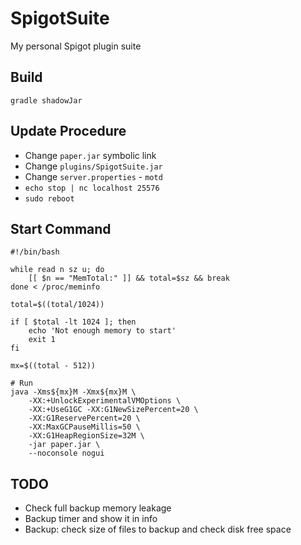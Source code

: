 # SpigotSuite
My personal Spigot plugin suite

## Build

```shell
gradle shadowJar
```

## Update Procedure

- Change `paper.jar` symbolic link
- Change `plugins/SpigotSuite.jar`
- Change `server.properties` - `motd`
- `echo stop | nc localhost 25576`
- `sudo reboot`

## Start Command

```shell
#!/bin/bash

while read n sz u; do
    [[ $n == "MemTotal:" ]] && total=$sz && break
done < /proc/meminfo

total=$((total/1024))

if [ $total -lt 1024 ]; then
    echo 'Not enough memory to start'
    exit 1
fi

mx=$((total - 512))

# Run
java -Xms${mx}M -Xmx${mx}M \
    -XX:+UnlockExperimentalVMOptions \
    -XX:+UseG1GC -XX:G1NewSizePercent=20 \
    -XX:G1ReservePercent=20 \
    -XX:MaxGCPauseMillis=50 \
    -XX:G1HeapRegionSize=32M \
    -jar paper.jar \
    --noconsole nogui
```

## TODO
* Check full backup memory leakage
* Backup timer and show it in info
* Backup: check size of files to backup and check disk free space
